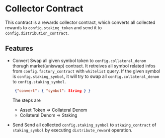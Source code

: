# Collector Contract

This contract is a rewards collector contract, which converts all collected rewards to `config.staking_token` and send it to `config.distribution_contract`. 

## Features

* Convert
   Swap all given symbol token to `config.collateral_denom` thorugh market(uniswap) contract. It retreives all symbol related infos from `config.factory_contract` with `whitelist` query. If the given symbol is `config.staking_symbol`, it will try to swap all `config.collateral_denom` to `config.staking_symbol`.

   ```json
    {"convert": { "symbol": String } }
   ```
   
   The steps are 
   * Asset Token => Collateral Denom
   * Collateral Denom => Staking

* Send
   Send all collected `config.staking_symbol` to `stkaing_contract` of `staking_symbol` by executing `distribute_reward` operation.

